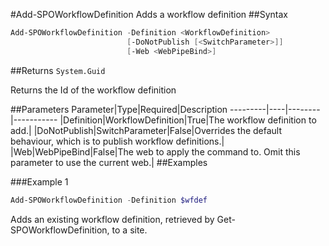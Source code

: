 #Add-SPOWorkflowDefinition
Adds a workflow definition
##Syntax
```powershell
Add-SPOWorkflowDefinition -Definition <WorkflowDefinition>
                          [-DoNotPublish [<SwitchParameter>]]
                          [-Web <WebPipeBind>]
```


##Returns
```System.Guid```

Returns the Id of the workflow definition

##Parameters
Parameter|Type|Required|Description
---------|----|--------|-----------
|Definition|WorkflowDefinition|True|The workflow definition to add.|
|DoNotPublish|SwitchParameter|False|Overrides the default behaviour, which is to publish workflow definitions.|
|Web|WebPipeBind|False|The web to apply the command to. Omit this parameter to use the current web.|
##Examples

###Example 1
```powershell
Add-SPOWorkflowDefinition -Definition $wfdef
```
Adds an existing workflow definition, retrieved by Get-SPOWorkflowDefinition, to a site.
